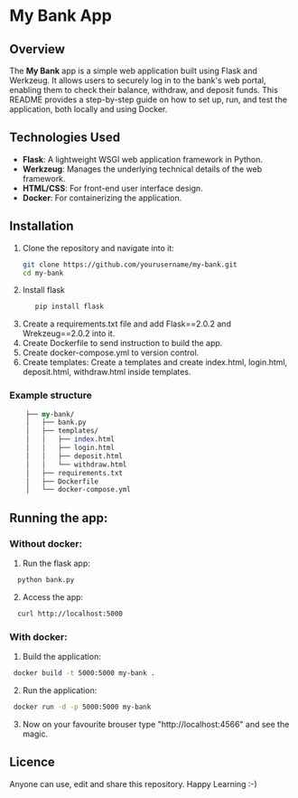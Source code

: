 # My Bank App

## Overview
The **My Bank** app is a simple web application built using Flask and Werkzeug. It allows users to securely log in to the bank's web portal, enabling them to check their balance, withdraw, and deposit funds. This README provides a step-by-step guide on how to set up, run, and test the application, both locally and using Docker.

## Technologies Used
- **Flask**: A lightweight WSGI web application framework in Python.
- **Werkzeug**: Manages the underlying technical details of the web framework.
- **HTML/CSS**: For front-end user interface design.
- **Docker**: For containerizing the application.

## Installation
1. Clone the repository and navigate into it:
   ```bash
   git clone https://github.com/yourusername/my-bank.git
   cd my-bank
   ```
2. Install flask
   ```bash
      pip install flask
   ```
3. Create a requirements.txt file and add Flask==2.0.2 and Wrekzeug==2.0.2 into it.
4. Create Dockerfile to send instruction to build the app.
5. Create docker-compose.yml to version control.
6. Create templates: Create a templates and create index.html, login.html, deposit.html, withdraw.html inside templates.

### Example structure
```perl
	├── my-bank/
	│   ├── bank.py
	│   ├── templates/
	│   │   ├── index.html
	│   │   ├── login.html
	│   │   ├── deposit.html
	│   │   └── withdraw.html
	│   ├── requirements.txt
	│   ├── Dockerfile
	│   └── docker-compose.yml
```

## Running the app:
### Without docker:
 1. Run the flask app:
  ```bash
	python bank.py
  ```
 2. Access the app:
  ```bash
	curl http://localhost:5000
  ```
### With docker:
 1. Build the application:
   ```bash
	docker build -t 5000:5000 my-bank .
   ```
 2. Run the application:
   ```bash
	docker run -d -p 5000:5000 my-bank
   ```
 3. Now on your favourite brouser type "http://localhost:4566" and see the magic.


## Licence
Anyone can use, edit and share this repository. Happy Learning :-)




























